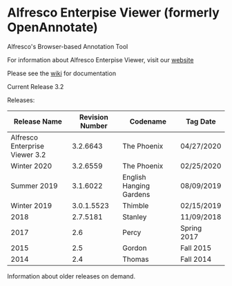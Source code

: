 Alfresco Enterpise Viewer (formerly OpenAnnotate)
============

Alfresco's Browser-based Annotation Tool

For information about Alfresco Enterpise Viewer, visit our <a href='http://openannotate.com'>website</a>

Please see the <a href='https://github.com/tsgrp/OpenAnnotate/wiki'>wiki</a> for documentation

Current Release 3.2

Releases:

Release Name | Revision Number | Codename | Tag Date
-- | -- | -- | --
Alfresco Enterprise Viewer 3.2 | 3.2.6643 | The Phoenix | 04/27/2020
Winter 2020 | 3.2.6559 | The Phoenix | 02/25/2020
Summer 2019 | 3.1.6022 | English Hanging Gardens | 08/09/2019 
Winter 2019 | 3.0.1.5523 | Thimble | 02/15/2019
2018 | 2.7.5181 | Stanley | 11/09/2018
2017 | 2.6 | Percy | Spring 2017
2015 | 2.5 | Gordon | Fall 2015
2014 | 2.4 | Thomas | Fall 2014

Information about older releases on demand.
